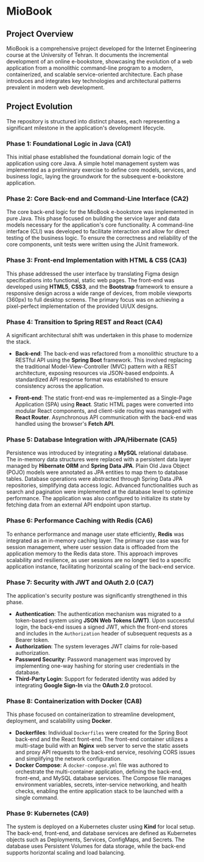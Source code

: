 # MioBook

## Project Overview

MioBook is a comprehensive project developed for the Internet Engineering course at the University of Tehran. It documents the incremental development of an online e-bookstore, showcasing the evolution of a web application from a monolithic command-line program to a modern, containerized, and scalable service-oriented architecture. Each phase introduces and integrates key technologies and architectural patterns prevalent in modern web development.

## Project Evolution

The repository is structured into distinct phases, each representing a significant milestone in the application's development lifecycle.

### Phase 1: Foundational Logic in Java (CA1)

This initial phase established the foundational domain logic of the application using core Java. A simple hotel management system was implemented as a preliminary exercise to define core models, services, and business logic, laying the groundwork for the subsequent e-bookstore application.

### Phase 2: Core Back-end and Command-Line Interface (CA2)

The core back-end logic for the MioBook e-bookstore was implemented in pure Java. This phase focused on building the service layer and data models necessary for the application's core functionality. A command-line interface (CLI) was developed to facilitate interaction and allow for direct testing of the business logic. To ensure the correctness and reliability of the core components, unit tests were written using the JUnit framework.

### Phase 3: Front-end Implementation with HTML & CSS (CA3)

This phase addressed the user interface by translating Figma design specifications into functional, static web pages. The front-end was developed using **HTML5**, **CSS3**, and the **Bootstrap** framework to ensure a responsive design across a wide range of devices, from mobile viewports (360px) to full desktop screens. The primary focus was on achieving a pixel-perfect implementation of the provided UI/UX designs.

### Phase 4: Transition to Spring REST and React (CA4)

A significant architectural shift was undertaken in this phase to modernize the stack.

* **Back-end**: The back-end was refactored from a monolithic structure to a RESTful API using the **Spring Boot** framework. This involved replacing the traditional Model-View-Controller (MVC) pattern with a REST architecture, exposing resources via JSON-based endpoints. A standardized API response format was established to ensure consistency across the application.

* **Front-end**: The static front-end was re-implemented as a Single-Page Application (SPA) using **React**. Static HTML pages were converted into modular React components, and client-side routing was managed with **React Router**. Asynchronous API communication with the back-end was handled using the browser's **Fetch API**.

### Phase 5: Database Integration with JPA/Hibernate (CA5)

Persistence was introduced by integrating a **MySQL** relational database. The in-memory data structures were replaced with a persistent data layer managed by **Hibernate ORM** and **Spring Data JPA**. Plain Old Java Object (POJO) models were annotated as JPA entities to map them to database tables. Database operations were abstracted through Spring Data JPA repositories, simplifying data access logic. Advanced functionalities such as search and pagination were implemented at the database level to optimize performance. The application was also configured to initialize its state by fetching data from an external API endpoint upon startup.

### Phase 6: Performance Caching with Redis (CA6)

To enhance performance and manage user state efficiently, **Redis** was integrated as an in-memory caching layer. The primary use case was for session management, where user session data is offloaded from the application memory to the Redis data store. This approach improves scalability and resilience, as user sessions are no longer tied to a specific application instance, facilitating horizontal scaling of the back-end service.

### Phase 7: Security with JWT and OAuth 2.0 (CA7)

The application's security posture was significantly strengthened in this phase.

* **Authentication**: The authentication mechanism was migrated to a token-based system using **JSON Web Tokens (JWT)**. Upon successful login, the back-end issues a signed JWT, which the front-end stores and includes in the `Authorization` header of subsequent requests as a Bearer token.
* **Authorization**: The system leverages JWT claims for role-based authorization.
* **Password Security**: Password management was improved by implementing one-way hashing for storing user credentials in the database.
* **Third-Party Login**: Support for federated identity was added by integrating **Google Sign-In** via the **OAuth 2.0** protocol.

### Phase 8: Containerization with Docker (CA8)

This phase focused on containerization to streamline development, deployment, and scalability using **Docker**.

* **Dockerfiles**: Individual `Dockerfiles` were created for the Spring Boot back-end and the React front-end. The front-end container utilizes a multi-stage build with an **Nginx** web server to serve the static assets and proxy API requests to the back-end service, resolving CORS issues and simplifying the network configuration.
* **Docker Compose**: A `docker-compose.yml` file was authored to orchestrate the multi-container application, defining the back-end, front-end, and MySQL database services. The Compose file manages environment variables, secrets, inter-service networking, and health checks, enabling the entire application stack to be launched with a single command.

### Phase 9: Kubernetes (CA9)

The system is deployed on a Kubernetes cluster using **Kind** for local setup. The back-end, front-end, and database services are defined as Kubernetes objects such as Deployments, Services, ConfigMaps, and Secrets. The database uses Persistent Volumes for data storage, while the back-end supports horizontal scaling and load balancing.